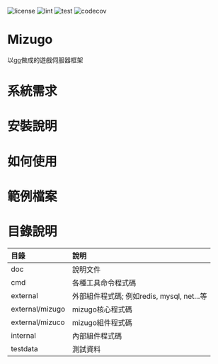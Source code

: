 ![license](https://img.shields.io/github/license/yinweli/Mizugo)
![lint](https://github.com/yinweli/Mizugo/actions/workflows/lint.yml/badge.svg)
![test](https://github.com/yinweli/Mizugo/actions/workflows/test.yml/badge.svg)
![codecov](https://codecov.io/gh/yinweli/Mizugo/branch/main/graph/badge.svg?token=1DGCDV1S69)

# Mizugo
以[go]做成的遊戲伺服器框架

# 系統需求

# 安裝說明

# 如何使用

# 範例檔案

# 目錄說明

| 目錄            | 說明                                       |
|:----------------|:-------------------------------------------|
| doc             | 說明文件                                   |
| cmd             | 各種工具命令程式碼                         |
| external        | 外部組件程式碼; 例如redis, mysql, net...等 |
| external/mizugo | mizugo核心程式碼                           |
| external/mizuco | mizugo組件程式碼                           |
| internal        | 內部組件程式碼                             |
| testdata        | 測試資料                                   |

[go]: https://go.dev/dl/